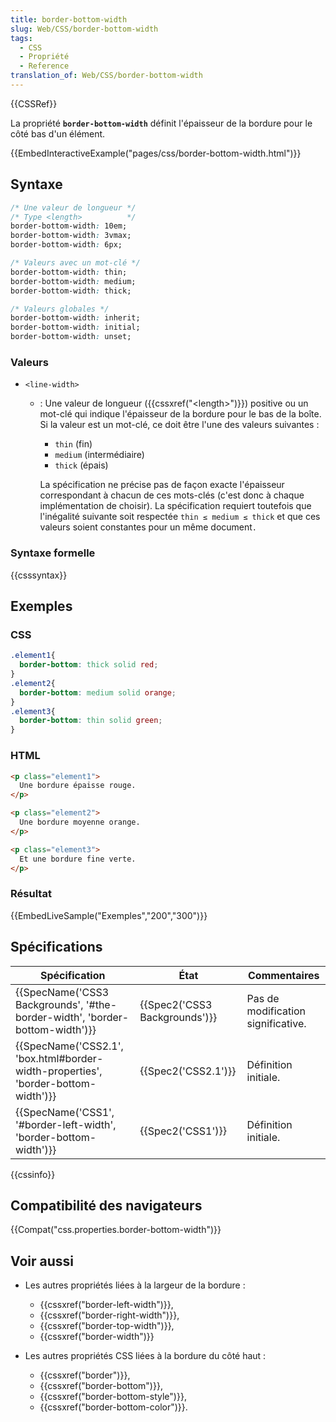 ```yaml
---
title: border-bottom-width
slug: Web/CSS/border-bottom-width
tags:
  - CSS
  - Propriété
  - Reference
translation_of: Web/CSS/border-bottom-width
---
```

{{CSSRef}}

La propriété **`border-bottom-width`** définit l'épaisseur de la bordure pour le côté bas d'un élément.

{{EmbedInteractiveExample("pages/css/border-bottom-width.html")}}

## Syntaxe

```css
/* Une valeur de longueur */
/* Type <length>          */
border-bottom-width: 10em;
border-bottom-width: 3vmax;
border-bottom-width: 6px;

/* Valeurs avec un mot-clé */
border-bottom-width: thin;
border-bottom-width: medium;
border-bottom-width: thick;

/* Valeurs globales */
border-bottom-width: inherit;
border-bottom-width: initial;
border-bottom-width: unset;
```

### Valeurs

- `<line-width>`

  - : Une valeur de longueur ({{cssxref("&lt;length&gt;")}}) positive ou un mot-clé qui indique l'épaisseur de la bordure pour le bas de la boîte. Si la valeur est un mot-clé, ce doit être l'une des valeurs suivantes :

    - `thin` (fin)
    - `medium` (intermédiaire)
    - `thick` (épais)

    La spécification ne précise pas de façon exacte l'épaisseur correspondant à chacun de ces mots-clés (c'est donc à chaque implémentation de choisir). La spécification requiert toutefois que l'inégalité suivante soit respectée `thin ≤ medium ≤ thick` et que ces valeurs soient constantes pour un même document`.`

### Syntaxe formelle

{{csssyntax}}

## Exemples

### CSS

```css
.element1{
  border-bottom: thick solid red;
}
.element2{
  border-bottom: medium solid orange;
}
.element3{
  border-bottom: thin solid green;
}
```

### HTML

```html
<p class="element1">
  Une bordure épaisse rouge.
</p>

<p class="element2">
  Une bordure moyenne orange.
</p>

<p class="element3">
  Et une bordure fine verte.
</p>
```

### Résultat

{{EmbedLiveSample("Exemples","200","300")}}

## Spécifications

| Spécification                                                                                                | État                                     | Commentaires                       |
| ------------------------------------------------------------------------------------------------------------ | ---------------------------------------- | ---------------------------------- |
| {{SpecName('CSS3 Backgrounds', '#the-border-width', 'border-bottom-width')}}         | {{Spec2('CSS3 Backgrounds')}} | Pas de modification significative. |
| {{SpecName('CSS2.1', 'box.html#border-width-properties', 'border-bottom-width')}} | {{Spec2('CSS2.1')}}                 | Définition initiale.               |
| {{SpecName('CSS1', '#border-left-width', 'border-bottom-width')}}                     | {{Spec2('CSS1')}}                 | Définition initiale.               |

{{cssinfo}}

## Compatibilité des navigateurs

{{Compat("css.properties.border-bottom-width")}}

## Voir aussi

- Les autres propriétés liées à la largeur de la bordure :

  - {{cssxref("border-left-width")}},
  - {{cssxref("border-right-width")}},
  - {{cssxref("border-top-width")}},
  - {{cssxref("border-width")}}

- Les autres propriétés CSS liées à la bordure du côté haut :

  - {{cssxref("border")}},
  - {{cssxref("border-bottom")}},
  - {{cssxref("border-bottom-style")}},
  - {{cssxref("border-bottom-color")}}.
